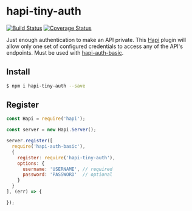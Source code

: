 # hapi-tiny-auth

[![Build Status](https://travis-ci.org/elnaz/hapi-tiny-auth.svg)](https://travis-ci.org/elnaz/hapi-tiny-auth)
[![Coverage Status](https://coveralls.io/repos/elnaz/hapi-tiny-auth/badge.svg?branch=master)](https://coveralls.io/github/elnaz/hapi-tiny-auth?branch=master)

Just enough authentication to make an API private. This [Hapi](http://hapijs.com/) plugin will allow only one set of configured credentials to access any of the API's endpoints. Must be used with [hapi-auth-basic](https://github.com/hapijs/hapi-auth-basic).

## Install

```bash
$ npm i hapi-tiny-auth --save
```

## Register

```js
const Hapi = require('hapi');

const server = new Hapi.Server();

server.register([
  require('hapi-auth-basic'),
  {
    register: require('hapi-tiny-auth'),
    options: {
      username: 'USERNAME', // required
      password: 'PASSWORD'  // optional
    }
  }
], (err) => {

});
```
